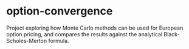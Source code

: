 # option-convergence
Project exploring how Monte Carlo methods can be used for European option pricing, and compares the results against the analytical Black-Scholes-Merton formula.
